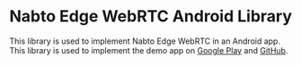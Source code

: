 # Nabto Edge WebRTC Android Library

This library is used to implement Nabto Edge WebRTC in an Android app. This library is used to implement the demo app on [Google Play](https://play.google.com/store/apps/details?id=com.nabto.edge.webrtcdemo) and [GitHub](https://github.com/nabto/edge-android-webrtc).
